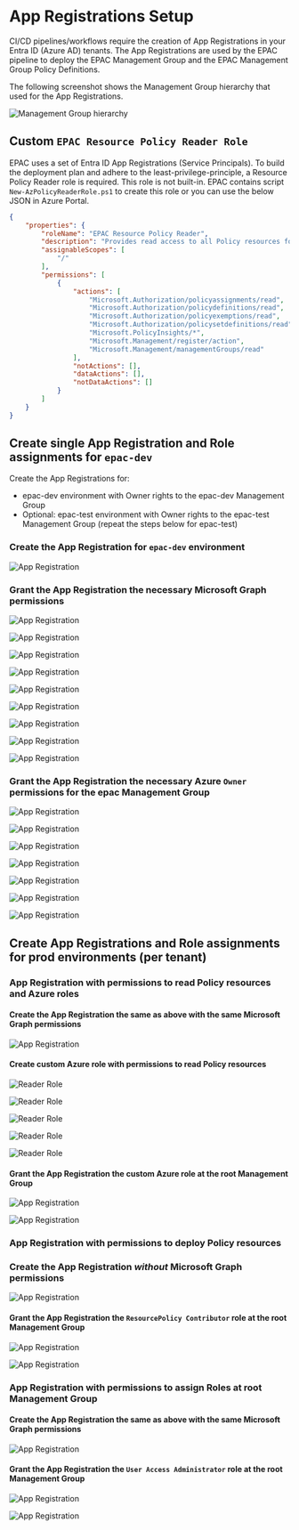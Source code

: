 # App Registrations Setup

CI/CD pipelines/workflows require the creation of App Registrations in your Entra ID (Azure AD) tenants. The App Registrations are used by the EPAC pipeline to deploy the EPAC Management Group and the EPAC Management Group Policy Definitions.

The following screenshot shows the Management Group hierarchy that used for the App Registrations.

![Management Group hierarchy](./images/ci-cd-mg.png)

## Custom `EPAC Resource Policy Reader Role`

EPAC uses a set of Entra ID App Registrations (Service Principals). To build the deployment plan and adhere to the least-privilege-principle, a Resource Policy Reader role is required. This role is not built-in. EPAC contains script `New-AzPolicyReaderRole.ps1` to create this role or you can use the below JSON in Azure Portal.

```json
{
    "properties": {
        "roleName": "EPAC Resource Policy Reader",
        "description": "Provides read access to all Policy resources for the purpose of planning the EPAC deployments.",
        "assignableScopes": [
            "/"
        ],
        "permissions": [
            {
                "actions": [
                    "Microsoft.Authorization/policyassignments/read",
                    "Microsoft.Authorization/policydefinitions/read",
                    "Microsoft.Authorization/policyexemptions/read",
                    "Microsoft.Authorization/policysetdefinitions/read",
                    "Microsoft.PolicyInsights/*",
                    "Microsoft.Management/register/action",
                    "Microsoft.Management/managementGroups/read"
                ],
                "notActions": [],
                "dataActions": [],
                "notDataActions": []
            }
        ]
    }
}
```

## Create single App Registration and Role assignments for `epac-dev`

Create the App Registrations for:

- epac-dev environment with Owner rights to the epac-dev Management Group
- Optional: epac-test environment with Owner rights to the epac-test Management Group (repeat the steps below for epac-test)

### Create the App Registration for `epac-dev` environment

![App Registration](./images/ci-cd-app-reg-perm-1.png)

### Grant the App Registration the necessary Microsoft Graph permissions

![App Registration](./images/ci-cd-app-reg-perm-2.png)

![App Registration](./images/ci-cd-app-reg-perm-3.png)

![App Registration](./images/ci-cd-app-reg-perm-4.png)

![App Registration](./images/ci-cd-app-reg-perm-5.png)

![App Registration](./images/ci-cd-app-reg-perm-6.png)

![App Registration](./images/ci-cd-app-reg-perm-7.png)

![App Registration](./images/ci-cd-app-reg-perm-8.png)

![App Registration](./images/ci-cd-app-reg-perm-9.png)

![App Registration](./images/ci-cd-app-reg-perm-a.png)

### Grant the App Registration the necessary Azure `Owner` permissions for the epac Management Group

![App Registration](./images/ci-cd-app-reg-perm-b.png)

![App Registration](./images/ci-cd-app-reg-perm-c.png)

![App Registration](./images/ci-cd-app-reg-perm-d1.png)

![App Registration](./images/ci-cd-app-reg-perm-d2.png)

![App Registration](./images/ci-cd-app-reg-perm-d3.png)

![App Registration](./images/ci-cd-app-reg-perm-d4.png)

![App Registration](./images/ci-cd-app-reg-perm-d5.png)

## Create App Registrations and Role assignments for prod environments (per tenant)

### App Registration  with permissions to read Policy resources and Azure roles

#### Create the App Registration the same as above with the same Microsoft Graph permissions

![App Registration](./images//ci-cd-app-reg-root-reader.png)

#### Create custom Azure role with permissions to read Policy resources

![Reader Role](Images/ci-cd-role-policy-reader-1.png)

![Reader Role](Images/ci-cd-role-policy-reader-2.png)

![Reader Role](Images/ci-cd-role-policy-reader-3.png)

![Reader Role](Images/ci-cd-role-policy-reader-4.png)

![Reader Role](Images/ci-cd-role-policy-reader-5.png)

#### Grant the App Registration the custom Azure role at the root Management Group

![App Registration](./images//ci-cd-app-reg-root-reader-perm-1.png)

![App Registration](./images//ci-cd-app-reg-root-reader-perm-2.png)

### App Registration with permissions to deploy Policy resources

### Create the App Registration ***without*** Microsoft Graph permissions

![App Registration](./images//ci-cd-app-reg-root-contributor.png)

#### Grant the App Registration the `ResourcePolicy Contributor` role at the root Management Group

![App Registration](./images//ci-cd-app-reg-root-contributor-perm-1.png)

![App Registration](./images//ci-cd-app-reg-root-contributor-perm-2.png)

### App Registration with permissions to assign Roles at root Management Group

#### Create the App Registration the same as above with the same Microsoft Graph permissions

![App Registration](./images//ci-cd-app-reg-root-roles.png)

#### Grant the App Registration the `User Access Administrator` role at the root Management Group

![App Registration](./images//ci-cd-app-reg-root-role-assignments-perm-1.png)

![App Registration](./images//ci-cd-app-reg-root-role-assignments-perm-2.png)
